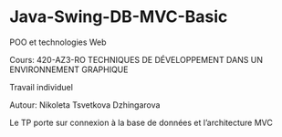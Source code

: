 # Java-Swing-DB-MVC-Basic
POO et technologies Web

Cours: 420-AZ3-RO TECHNIQUES DE DÉVELOPPEMENT DANS UN ENVIRONNEMENT GRAPHIQUE

Travail individuel

Autour: Nikoleta Tsvetkova Dzhingarova

Le TP porte sur connexion à la base de données et l’architecture MVC
